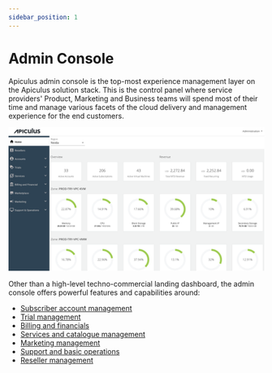 ```yaml
---
sidebar_position: 1
---
```

# Admin Console

Apiculus admin console is the top-most experience management layer on the Apiculus solution stack. This is the control panel where service providers' Product, Marketing and Business teams will spend most of their time and manage various facets of the cloud delivery and management experience for the end customers.

![Admin Console](img/adminConsole.png)

Other than a high-level techno-commercial landing dashboard, the admin console offers powerful features and capabilities around:

- [Subscriber account management](/docs/Administration/SubscribersandAccounts/AccountManagementOverview)
- [Trial management](/docs/Administration/TrialManagement/AboutTrials)
- [Billing and financials](/docs/Administration/BillingandFinancials/Overview)
- [Services and catalogue management](/docs/category/working-with-custom-catalogues)
- [Marketing management](/docs/Administration/MarketingManagement/Overview)
- [Support and basic operations](/docs/Administration/SupportManagement/Overview)
- [Reseller management](/docs/Administration/ResellerManagement/Overview)





